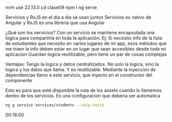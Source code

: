 nvm use 22.13.0
cd clase09
npm i
ng serve

Servicios y RxJS en el dia a dia se usan juntos 
Servicios es nativo de Angular y RxJS es una libreria que usa Angular

¿Qué son los servicios?
Con un servicio se mantiene encapsulada una lógica para compartirla en toda la aplicación.
Ej: Si necesito info de la lista de estudiantes que necesito en varios lugares de mi app, esos métodos que me traen la info deben estar en un lugar que sean accesibles desde toda mi aplicacion 
Guardan logica reutilizable, pero tiene un par de cosas complejas 

Ventajas: Tengo la logica y datos centralizados. No solo la logica, sino la logica y los datos que llama. Y es reutilizable. Mediante la inyeccion de dependencias llamo a este servicio, que inyecto en el constructor del componente 

Esto es para que esté disponible la ruta de los assets cuando lo llamemos dentro de los servicios. Es una configuracion que deberia ser automatica

```bash
ng g service services/students --skip-tests 
```

00:18:00